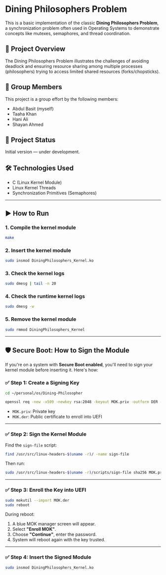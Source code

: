# Dining Philosophers Problem

This is a basic implementation of the classic **Dining Philosophers Problem**, a synchronization problem often used in Operating Systems to demonstrate concepts like mutexes, semaphores, and thread coordination.

## 🧠 Project Overview

The Dining Philosophers Problem illustrates the challenges of avoiding deadlock and ensuring resource sharing among multiple processes (philosophers) trying to access limited shared resources (forks/chopsticks).

## 👥 Group Members

This project is a group effort by the following members:

- Abdul Basit (myself)
- Taaha Khan  
- Hani Ali  
- Shayan Ahmed  

## 🚧 Project Status

Initial version — under development.

## 🛠 Technologies Used

- C (Linux Kernel Module)
- Linux Kernel Threads
- Synchronization Primitives (Semaphores)

---

## ▶️ How to Run

### 1. **Compile the kernel module**
```bash
make
```

### 2. **Insert the kernel module**
```bash
sudo insmod DiningPhilosophers_Kernel.ko
```

### 3. **Check the kernel logs**
```bash
sudo dmesg | tail -n 20
```
### 4. **Check the runtime kernel logs**
```bash
sudo dmesg -w
```

### 5. **Remove the kernel module**
```bash
sudo rmmod DiningPhilosophers_Kernel
```

---

## 🛡️ Secure Boot: How to Sign the Module

If you're on a system with **Secure Boot enabled**, you'll need to sign your kernel module before inserting it. Here's how:

### ✅ Step 1: Create a Signing Key

```bash
cd ~/personal/os/Dining-Philosopher

openssl req -new -x509 -newkey rsa:2048 -keyout MOK.priv -outform DER -out MOK.der -nodes -days 36500 -subj "/CN=My Own Kernel Module Key/"
```

- `MOK.priv`: Private key  
- `MOK.der`: Public certificate to enroll into UEFI

---

### ✅ Step 2: Sign the Kernel Module

Find the `sign-file` script:

```bash
find /usr/src/linux-headers-$(uname -r)/ -name sign-file
```

Then run:

```bash
sudo /usr/src/linux-headers-$(uname -r)/scripts/sign-file sha256 MOK.priv MOK.der DiningPhilosophers_Kernel.ko
```

---

### ✅ Step 3: Enroll the Key into UEFI

```bash
sudo mokutil --import MOK.der
sudo reboot
```

During reboot:

1. A blue MOK manager screen will appear.
2. Select **"Enroll MOK"**.
3. Choose **"Continue"**, enter the password.
4. System will reboot again with the key trusted.

---

### ✅ Step 4: Insert the Signed Module

```bash
sudo insmod DiningPhilosophers_Kernel.ko
```
